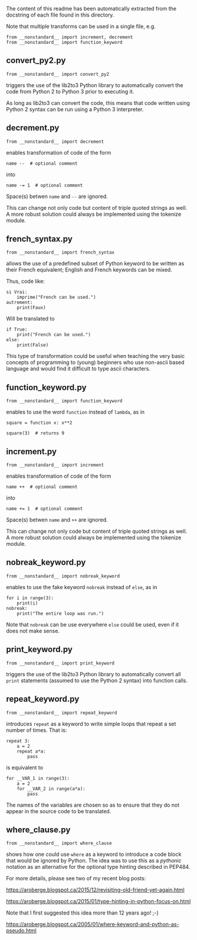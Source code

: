 
The content of this readme has been automatically extracted from
the docstring of each file found in this directory.

Note that multiple transforms can be used in a single file, e.g.

    from __nonstandard__ import increment, decrement
    from __nonstandard__ import function_keyword


## convert_py2.py 

    from __nonstandard__ import convert_py2

triggers the use of the lib2to3 Python library to automatically convert
the code from Python 2 to Python 3 prior to executing it.

As long as lib2to3 can convert the code, this means that code written
using Python 2 syntax can be run using a Python 3 interpreter.


## decrement.py 


    from __nonstandard__ import decrement

enables transformation of code of the form
    
    name --  # optional comment

into 

    name -= 1  # optional comment

Space(s) betwen `name` and `--` are ignored.

This can change not only code but content of triple quoted strings
as well. A more robust solution could always be implemented 
using the tokenize module.


## french_syntax.py 

    from __nonstandard__ import french_syntax

allows the use of a predefined subset of Python keyword to be written
as their French equivalent; English and French keywords can be mixed.

Thus, code like:

    si Vrai:
        imprime("French can be used.")
    autrement:
        print(Faux)

Will be translated to

    if True:
        print("French can be used.")
    else:
        print(False)

This type of transformation could be useful when teaching the
very basic concepts of programming to (young) beginners who use 
non-ascii based language and would find it difficult to type
ascii characters. 


## function_keyword.py 

    from __nonstandard__ import function_keyword

enables to use the word `function` instead of `lambda`, as in

    square = function x: x**2

    square(3)  # returns 9


## increment.py 


    from __nonstandard__ import increment

enables transformation of code of the form
    
    name ++  # optional comment

into 

    name += 1  # optional comment

Space(s) betwen `name` and `++` are ignored.

This can change not only code but content of triple quoted strings
as well. A more robust solution could always be implemented 
using the tokenize module.


## nobreak_keyword.py 

    from __nonstandard__ import nobreak_keyword

enables to use the fake keyword `nobreak` instead of `else`, as in

    for i in range(3):
        print(i)
    nobreak:
        print("The entire loop was run.")

Note that `nobreak` can be use everywhere `else` could be used,
even if it does not make sense.


## print_keyword.py 

    from __nonstandard__ import print_keyword

triggers the use of the lib2to3 Python library to automatically convert
all `print` statements (assumed to use the Python 2 syntax) into
function calls.


## repeat_keyword.py 

    from __nonstandard__ import repeat_keyword

introduces `repeat` as a keyword to write simple loops that repeat
a set number of times.  That is:

    repeat 3:
        a = 2
        repeat a*a:
            pass

is equivalent to

    for __VAR_1 in range(3):
        a = 2
        for __VAR_2 in range(a*a):
            pass

The names of the variables are chosen so as to ensure that they
do not appear in the source code to be translated.


## where_clause.py 

    from __nonstandard__ import where_clause

shows how one could use `where` as a keyword to introduce a code
block that would be ignored by Python. The idea was to use this as
a _pythonic_ notation as an alternative for the optional type hinting described
in PEP484.

For more details, please see two of my recent blog posts:

https://aroberge.blogspot.ca/2015/12/revisiting-old-friend-yet-again.html

https://aroberge.blogspot.ca/2015/01/type-hinting-in-python-focus-on.html

Note that I first suggested this idea more than 12 years ago! ;-)

https://aroberge.blogspot.ca/2005/01/where-keyword-and-python-as-pseudo.html

